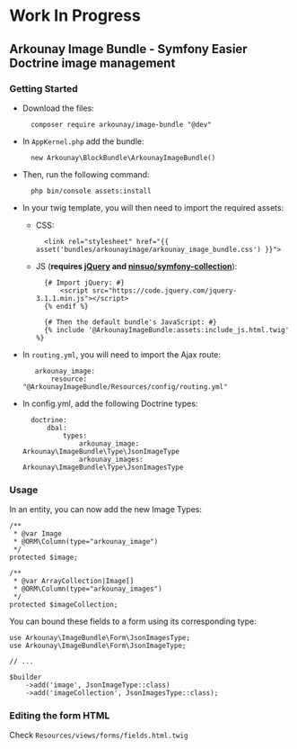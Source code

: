 # Work In Progress

## Arkounay Image Bundle - Symfony Easier Doctrine image management

### Getting Started

- Download the files:
        
        composer require arkounay/image-bundle "@dev"

- In `AppKernel.php` add the bundle:
        
        new Arkounay\BlockBundle\ArkounayImageBundle()
        
- Then, run the following command:
     
        php bin/console assets:install 
        
- In your twig template, you will then need to import the required assets:
    
    - CSS:
        
            <link rel="stylesheet" href="{{ asset('bundles/arkounayimage/arkounay_image_bundle.css') }}">

    - JS (**requires [jQuery](https://jquery.com/) and [ninsuo/symfony-collection](https://github.com/ninsuo/symfony-collection)**):
    
            {# Import jQuery: #}
                <script src="https://code.jquery.com/jquery-3.1.1.min.js"></script>
            {% endif %}
               
            {# Then the default bundle's JavaScript: #}
            {% include '@ArkounayImageBundle:assets:include_js.html.twig' %}
            
- In `routing.yml`, you will need to import the Ajax route:
        
         arkounay_image:
             resource: "@ArkounayImageBundle/Resources/config/routing.yml"
             
- In config.yml, add the following Doctrine types:

        doctrine:
            dbal:
                types:
                    arkounay_image:  Arkounay\ImageBundle\Type\JsonImageType
                    arkounay_images:  Arkounay\ImageBundle\Type\JsonImagesType
                    
### Usage
    
In an entity, you can now add the new Image Types:

    /**
     * @var Image
     * @ORM\Column(type="arkounay_image")
     */
    protected $image;
    
    /**
     * @var ArrayCollection|Image[]
     * @ORM\Column(type="arkounay_images")
     */
    protected $imageCollection;
    
You can bound these fields to a form using its corresponding type:

    use Arkounay\ImageBundle\Form\JsonImagesType;
    use Arkounay\ImageBundle\Form\JsonImageType;
    
    // ... 
    
    $builder
        ->add('image', JsonImageType::class)
        ->add('imageCollection', JsonImagesType::class);
    
### Editing the form HTML
Check `Resources/views/forms/fields.html.twig`
